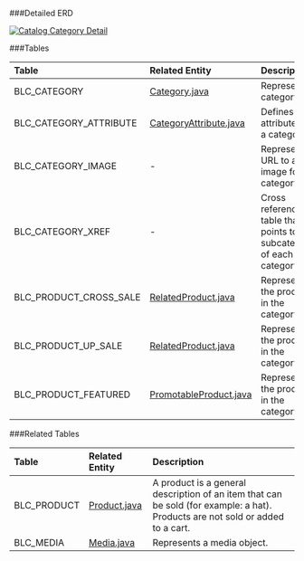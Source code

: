 

###Detailed ERD

[![Catalog Category Detail](dataModel/modules/CatalogMetaDataCatalogCategoryDetailedERD.png)](_img/dataModel/modules/CatalogMetaDataCatalogCategoryDetailedERD.png)

###Tables

| Table               | Related Entity    | Description                                         |
|:--------------------|:------------------|:----------------------------------------------------|
|BLC_CATEGORY         | [Category.java](http://javadoc.broadleafcommerce.org/current/framework/org/broadleafcommerce/core/catalog/domain/Category.html)          | Represents a category.  |
|BLC_CATEGORY_ATTRIBUTE  | [CategoryAttribute.java](http://javadoc.broadleafcommerce.org/current/framework/org/broadleafcommerce/core/catalog/domain/CategoryAttribute.html)       | Defines attributes for a category.  |
|BLC_CATEGORY_IMAGE   | -          | Represents a URL to an image for the category.  |
|BLC_CATEGORY_XREF | -             | Cross reference table that points to the subcategories of each category.  |
|BLC_PRODUCT_CROSS_SALE | [RelatedProduct.java](http://javadoc.broadleafcommerce.org/current/framework/org/broadleafcommerce/core/catalog/domain/RelatedProduct.html)        | Represents the products in the category.  |
|BLC_PRODUCT_UP_SALE    | [RelatedProduct.java](http://javadoc.broadleafcommerce.org/current/framework/org/broadleafcommerce/core/catalog/domain/RelatedProduct.html)         | Represents the products in the category.  |
|BLC_PRODUCT_FEATURED   | [PromotableProduct.java](http://javadoc.broadleafcommerce.org/current/framework/org/broadleafcommerce/core/catalog/domain/PromotableProduct.html)      | Represents the products in the category.  |




###Related Tables

| Table               | Related Entity    | Description                                         |
|:--------------------|:------------------|:----------------------------------------------------|
|BLC_PRODUCT          | [Product.java](http://javadoc.broadleafcommerce.org/current/framework/org/broadleafcommerce/core/catalog/domain/Product.html)          | A product is a general description of an item that can be sold (for example: a hat). Products are not sold or added to a cart.  |
|BLC_MEDIA            | [Media.java](http://javadoc.broadleafcommerce.org/current/framework/org/broadleafcommerce/core/media/domain/Media.html)          | Represents a media object.  |
